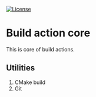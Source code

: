 [![License][license-image]][license-url]
# Build action core
This is core of build actions.

## Utilities
1) CMake build
2) Git 


[license-image]: https://img.shields.io/badge/license-MIT-blue.svg
[license-url]: LICENSE
